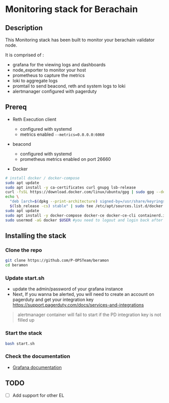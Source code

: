 # Monitoring stack for Berachain

## Description
This Monitoring stack has been built to monitor your berachain validator node.

It is comprised of :
- grafana for the viewing logs and dashboards
- node_exporter to monitor your host
- prometheus to capture the metrics
- loki to aggregate logs
- promtail to send beacond, reth and system logs to loki
- alertmanager configured with pagerduty

## Prereq

- Reth Execution client
  - configured with systemd
  - metrics enabled `--metrics=0.0.0.0:6060`
- beacond
  - configured with systemd
  - prometheus metrics enabled on port 26660

- Docker

```bash
# install docker / docker-compose
sudo apt update
sudo apt install -y ca-certificates curl gnupg lsb-release
curl -fsSL https://download.docker.com/linux/ubuntu/gpg | sudo gpg --dearmor -o /usr/share/keyrings/docker-archive-keyring.gpg
echo \
  "deb [arch=$(dpkg --print-architecture) signed-by=/usr/share/keyrings/docker-archive-keyring.gpg] https://download.docker.com/linux/ubuntu \
  $(lsb_release -cs) stable" | sudo tee /etc/apt/sources.list.d/docker.list > /dev/null
sudo apt update
sudo apt install -y docker-compose docker-ce docker-ce-cli containerd.io
sudo usermod -aG docker $USER #you need to logout and login back after that
```

## Installing the stack

### Clone the repo

```bash
git clone https://github.com/P-OPSTeam/beramon
cd beramon
```

### Update start.sh

- update the admin/password of your grafana instance
- Next, If you wanna be alerted, you will need to create an account on pagerduty and get your integration key https://support.pagerduty.com/docs/services-and-integrations

> alertmanager container will fail to start if the PD integration key is not filled up


### Start the stack

```bash
bash start.sh
```

### Check the documentation

- [Grafana documentation](docs/grafana.md)

## TODO

- [ ] Add support for other EL


